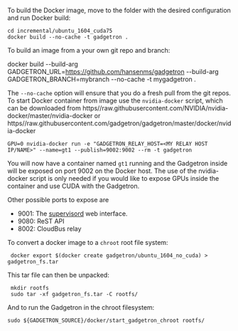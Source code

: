 
To build the Docker image, move to the folder with the desired configuration and run Docker build:

    cd incremental/ubuntu_1604_cuda75
    docker build --no-cache -t gadgetron .

To build an image from a your own git repo and branch:

   docker build --build-arg GADGETRON_URL=https://github.com/hansenms/gadgetron --build-arg GADGETRON_BRANCH=mybranch --no-cache -t mygadgetron .

The `--no-cache` option will ensure that you do a fresh pull from the git repos. To start Docker container from image use the `nvidia-docker` script, which can be downloaded from https//raw.githubusercontent.com/NVIDIA/nvidia-docker/master/nvidia-docker or https//raw.githubusercontent.com/gadgetron/gadgetron/master/docker/nvidia-docker 

    GPU=0 nvidia-docker run -e "GADGETRON_RELAY_HOST=<MY RELAY HOST IP/NAME>" --name=gt1 --publish=9002:9002 --rm -t gadgetron

You will now have a container named `gt1` running and the Gadgetron inside will be exposed on port 9002 on the Docker host. The use of the nvidia-docker script is only needed if you would like to expose GPUs inside the container and use CUDA with the Gadgetron. 

Other possible ports to expose are

* 9001: The [supervisord](https://supervisord.org) web interface.
* 9080: ReST API
* 8002: CloudBus relay

To convert a docker image to a `chroot` root file system:

     docker export $(docker create gadgetron/ubuntu_1604_no_cuda) > gadgetron_fs.tar

This tar file can then be unpacked:

     mkdir rootfs
     sudo tar -xf gadgetron_fs.tar -C rootfs/

And to run the Gadgetron in the chroot filesystem:

    sudo ${GADGETRON_SOURCE}/docker/start_gadgetron_chroot rootfs/


 

